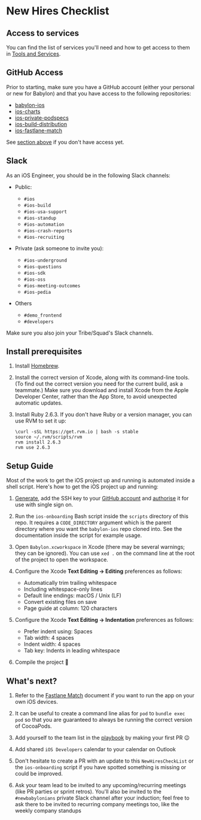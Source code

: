 # New Hires Checklist

## Access to services

You can find the list of services you'll need and how to get access to them in [Tools and Services](ToolsAndServices.md).

## GitHub Access

Prior to starting, make sure you have a GitHub account (either your personal or new for Babylon) and that you have access to the following repositories:

- [babylon-ios](https://github.com/babylonhealth/babylon-ios)
- [ios-charts](https://github.com/babylonhealth/ios-charts)
- [ios-private-podspecs](https://github.com/babylonhealth/ios-private-podspecs)
- [ios-build-distribution](https://github.com/babylonhealth/ios-build-distribution)
- [ios-fastlane-match](https://github.com/babylonhealth/ios-fastlane-match)

See [section above](#access-to-services) if you don't have access yet.

## Slack

As an iOS Engineer, you should be in the following Slack channels:

* Public:
	- `#ios`
	- `#ios-build`
	- `#ios-usa-support`
	- `#ios-standup`
	- `#ios-automation`
	- `#ios-crash-reports`
	- `#ios-recruiting`

* Private (ask someone to invite you):
	- `#ios-underground`
	- `#ios-questions`
	- `#ios-sdk`
	- `#ios-oss`
	- `#ios-meeting-outcomes`
	- `#ios-pedia`

* Others
	- `#demo_frontend`
	- `#developers`

Make sure you also join your Tribe/Squad's Slack channels.

## Install prerequisites

1. Install [Homebrew](https://brew.sh/).

1. Install the correct version of Xcode, along with its command-line tools. (To
   find out the correct version you need for the current build, ask a
   teammate.) Make sure you download and install Xcode from the Apple Developer
   Center, rather than the App Store, to avoid unexpected automatic updates.

1. Install Ruby 2.6.3. If you don't have Ruby or a version manager, you can use
   RVM to set it up:

    ```
    \curl -sSL https://get.rvm.io | bash -s stable
    source ~/.rvm/scripts/rvm
    rvm install 2.6.3
    rvm use 2.6.3
    ```

## Setup Guide

Most of the work to get the iOS project up and running is automated inside a
shell script. Here's how to get the iOS project up and running:

1. [Generate](https://help.github.com/en/articles/generating-a-new-ssh-key-and-adding-it-to-the-ssh-agent#generating-a-new-ssh-key), add the SSH key to your [GitHub account](https://help.github.com/en/articles/adding-a-new-ssh-key-to-your-github-account) and [authorise](https://help.github.com/en/articles/authorizing-an-ssh-key-for-use-with-a-saml-single-sign-on-organization) it for use with single sign on.

1. Run the `ios-onboarding` Bash script inside the `scripts` directory of this
   repo. It requires a `CODE_DIRECTORY` argument which is the parent directory
   where you want the `babylon-ios` repo cloned into. See the documentation
   inside the script for example usage.

1. Open `Babylon.xcworkspace` in Xcode (there may be several warnings; they can be ignored). You can use `xed .` on the command line at the root of the project to open the workspace.

1. Configure the Xcode **Text Editing -> Editing** preferences as follows:
     - Automatically trim trailing whitespace
     - Including whitespace-only lines
     - Default line endings: macOS / Unix (LF)
     - Convert existing files on save
     - Page guide at column: 120 characters

1. Configure the Xcode **Text Editing -> Indentation** preferences as follows:
     - Prefer indent using: Spaces
     - Tab width: 4 spaces
     - Indent width: 4 spaces
     - Tab key: Indents in leading whitespace

1. Compile the project 🎉

## What's next?

1. Refer to the [Fastlane Match](FastlaneMatch.md#day-to-day-development) document if you want to run the app on your own iOS devices.

1. It can be useful to create a command line alias for `pod` to `bundle exec pod` so that you are guaranteed to always be running the correct version of CocoaPods.

1. Add yourself to the team list in the [playbook](https://github.com/babylonhealth/ios-playbook) by making your first PR 😉

1. Add shared `iOS Developers` calendar to your calendar on Outlook

1. Don't hesitate to create a PR with an update to this `NewHiresCheckList` or the `ios-onboarding` script if you have spotted something is missing or could be improved.

1. Ask your team lead to be invited to any upcoming/recurring meetings (like PR parties or sprint retros).
   You'll also be invited to the `#newbabylonians` private Slack channel after your induction; feel free to ask there to be invited to recurring company meetings too, like the weekly company standups
